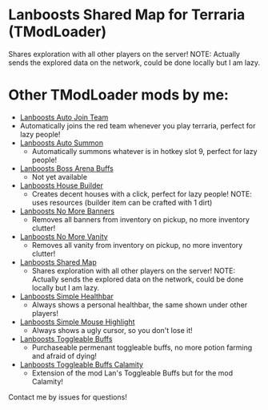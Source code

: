 # Lanboosts Shared Map for Terraria (TModLoader)
 Shares exploration with all other players on the server! 
NOTE: Actually sends the explored data on the network, could be done locally but I am lazy.


# Other TModLoader mods by me:
 * [Lanboosts Auto Join Team](https://github.com/Lanboost/TModLoader_LansAutoJoinTeam)
  * Automatically joins the red team whenever you play terraria, perfect for lazy people!
* [Lanboosts Auto Summon](https://github.com/Lanboost/TModLoader_LansAutoSummon)
  * Automatically summons whatever is in hotkey slot 9, perfect for lazy people!
* [Lanboosts Boss Arena Buffs](https://github.com/Lanboost/TModLoader_LansBossArenaBuffs)
  * Not yet available
* [Lanboosts House Builder](https://github.com/Lanboost/TModLoader_LansHouseBuilder)
  * Creates decent houses with a click, perfect for lazy people!
NOTE: uses resources (builder item can be crafted with 1 dirt)
* [Lanboosts No More Banners](https://github.com/Lanboost/TModLoader_LansNoMoreBanners)
  * Removes all banners from inventory on pickup, no more inventory clutter!
* [Lanboosts No More Vanity](https://github.com/Lanboost/TModLoader_LansNoMoreVanity)
  * Removes all vanity from inventory on pickup, no more inventory clutter!
* [Lanboosts Shared Map](https://github.com/Lanboost/TModLoader_LansSharedMap)
  * Shares exploration with all other players on the server! 
NOTE: Actually sends the explored data on the network, could be done locally but I am lazy.
* [Lanboosts Simple Healthbar](https://github.com/Lanboost/TModLoader_LansSimpleHealthbar)
  * Always shows a personal healthbar, the same shown under other players!
* [Lanboosts Simple Mouse Highlight](https://github.com/Lanboost/TModLoader_LansSimpleMouseHighlight)
  * Always shows a ugly cursor, so you don't lose it!
* [Lanboosts Toggleable Buffs](https://github.com/Lanboost/TModLoader_LansToggleableBuffs)
  * Purchaseable permenant toggleable buffs, no more potion farming and afraid of dying!
* [Lanboosts Toggleable Buffs Calamity](https://github.com/Lanboost/TModLoader_LansToggleableBuffsCalamity)
  * Extension of the mod Lan's Toggleable Buffs but for the mod Calamity!

 Contact me by issues for questions!
